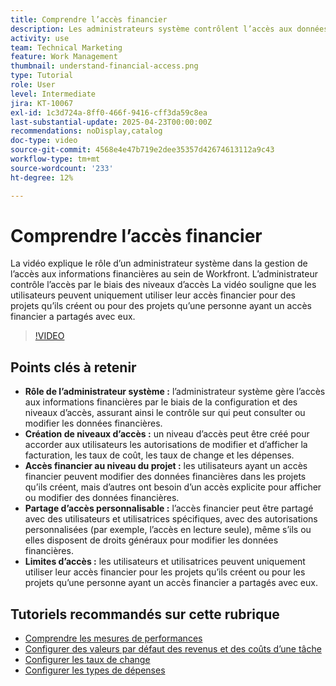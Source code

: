 ```yaml
---
title: Comprendre l’accès financier
description: Les administrateurs système contrôlent l’accès aux données financières par le biais d’autorisations personnalisables, assurant ainsi une gestion sécurisée, une supervision au niveau du projet et des options de partage personnalisées pour une visibilité financière.
activity: use
team: Technical Marketing
feature: Work Management
thumbnail: understand-financial-access.png
type: Tutorial
role: User
level: Intermediate
jira: KT-10067
exl-id: 1c3d724a-8ff0-466f-9416-cff3da59c8ea
last-substantial-update: 2025-04-23T00:00:00Z
recommendations: noDisplay,catalog
doc-type: video
source-git-commit: 4568e4e47b719e2dee35357d42674613112a9c43
workflow-type: tm+mt
source-wordcount: '233'
ht-degree: 12%

---
```


# Comprendre l’accès financier

La vidéo explique le rôle d’un administrateur système dans la gestion de l’accès aux informations financières au sein de Workfront. &#x200B; L’administrateur contrôle l’accès par le biais des niveaux d’accès&#x200B;
La vidéo souligne que les utilisateurs peuvent uniquement utiliser leur accès financier pour des projets qu’ils créent ou pour des projets qu’une personne ayant un accès financier a partagés avec eux.

>[!VIDEO](https://video.tv.adobe.com/v/3457731/?quality=12&learn=on&enablevpops)

## Points clés à retenir

* **Rôle de l’administrateur système :** l’administrateur système gère l’accès aux informations financières par le biais de la configuration et des niveaux d’accès, assurant ainsi le contrôle sur qui peut consulter ou modifier les données financières. &#x200B;
* **Création de niveaux d’accès :** un niveau d’accès peut être créé pour accorder aux utilisateurs les autorisations de modifier et d’afficher la facturation, les taux de coût, les taux de change et les dépenses.
* **Accès financier au niveau du projet :** les utilisateurs ayant un accès financier peuvent modifier des données financières dans les projets qu’ils créent, mais d’autres ont besoin d’un accès explicite pour afficher ou modifier des données financières.
* **Partage d’accès personnalisable :** l’accès financier peut être partagé avec des utilisateurs et utilisatrices spécifiques, avec des autorisations personnalisées (par exemple, l’accès en lecture seule), même s’ils ou elles disposent de droits généraux pour modifier les données financières.
* **Limites d’accès :** les utilisateurs et utilisatrices peuvent uniquement utiliser leur accès financier pour les projets qu’ils créent ou pour les projets qu’une personne ayant un accès financier a partagés avec eux.


## Tutoriels recommandés sur cette rubrique

* [Comprendre les mesures de performances](/help/manage-work/project-finances/understand-performance-metrics.md)
* [Configurer des valeurs par défaut des revenus et des coûts d’une tâche](/help/manage-work/project-finances/set-up-task-revenue-and-cost-defaults.md)
* [Configurer les taux de change](/help/manage-work/project-finances/set-up-exchange-rates.md)
* [Configurer les types de dépenses](/help/manage-work/project-finances/set-up-expense-types.md)
